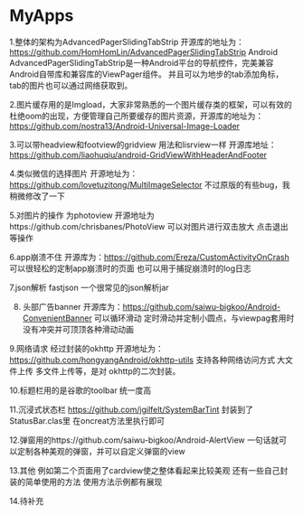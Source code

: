 # MyApps
1.整体的架构为AdvancedPagerSlidingTabStrip 开源库的地址为：https://github.com/HomHomLin/AdvancedPagerSlidingTabStrip
  Android AdvancedPagerSlidingTabStrip是一种Android平台的导航控件，完美兼容Android自带库和兼容库的ViewPager组件。
  并且可以为地步的tab添加角标，tab的图片也可以通过网络获取到。
  
2.图片缓存用的是Imgload，大家非常熟悉的一个图片缓存类的框架，可以有效的杜绝oom的出现，方便管理自己所要缓存的图片资源，开源库的地址为：
  https://github.com/nostra13/Android-Universal-Image-Loader
  
3.可以带headview和footview的gridview 用法和lisrview一样 开源库地址：https://github.com/liaohuqiu/android-GridViewWithHeaderAndFooter

4.类似微信的选择图片 开源地址为：https://github.com/lovetuzitong/MultiImageSelector  不过原版的有些bug，我稍微修改了一下

5.对图片的操作 为photoview 开源地址为https://github.com/chrisbanes/PhotoView 可以对图片进行双击放大 点击退出等操作

6.app崩溃不住 开源库为：https://github.com/Ereza/CustomActivityOnCrash 可以很轻松的定制app崩溃时的页面 也可以用于捕捉崩溃时的log日志

7.json解析 fastjson  一个很常见的json解析jar

8. 头部广告banner 开源库为：https://github.com/saiwu-bigkoo/Android-ConvenientBanner 可以循环滑动 定时滑动并定制小圆点，与viewpag套用时
没有冲突并可顶顶各种滑动动画

9.网络请求 经过封装的okhttp  开源地址为：https://github.com/hongyangAndroid/okhttp-utils 支持各种网络访问方式 大文件上传 多文件上传等，是对
okhttp的二次封装。

10.标题栏用的是谷歌的toolbar 统一度高 

11.沉浸式状态栏 https://github.com/jgilfelt/SystemBarTint 封装到了StatusBar.clas里 在oncreat方法里执行即可

12.弹窗用的https://github.com/saiwu-bigkoo/Android-AlertView 一句话就可以定制各种美观的弹窗，并可以自定义弹窗的view

13.其他 例如第二个页面用了cardview使之整体看起来比较美观 还有一些自己封装的简单使用的方法 使用方法示例都有展现

14.待补充
 
